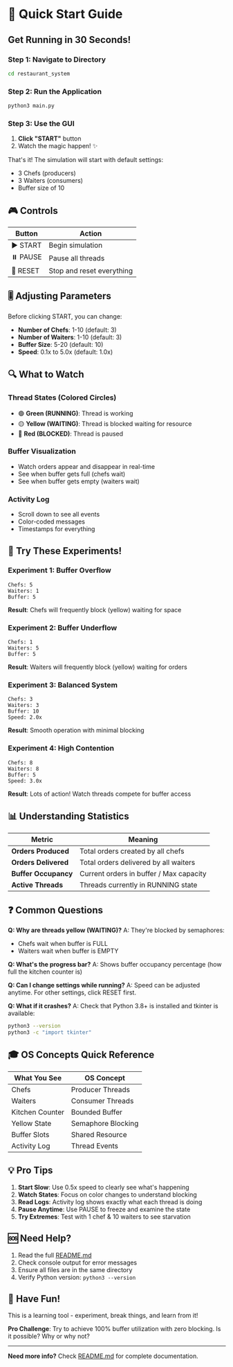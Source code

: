 # 🚀 Quick Start Guide

## Get Running in 30 Seconds!

### Step 1: Navigate to Directory
```bash
cd restaurant_system
```

### Step 2: Run the Application
```bash
python3 main.py
```

### Step 3: Use the GUI

1. **Click "START"** button
2. Watch the magic happen! ✨

That's it! The simulation will start with default settings:
- 3 Chefs (producers)
- 3 Waiters (consumers)
- Buffer size of 10

## 🎮 Controls

| Button | Action |
|--------|--------|
| ▶️ START | Begin simulation |
| ⏸️ PAUSE | Pause all threads |
| 🔄 RESET | Stop and reset everything |

## 🎚️ Adjusting Parameters

Before clicking START, you can change:

- **Number of Chefs**: 1-10 (default: 3)
- **Number of Waiters**: 1-10 (default: 3)
- **Buffer Size**: 5-20 (default: 10)
- **Speed**: 0.1x to 5.0x (default: 1.0x)

## 🔍 What to Watch

### Thread States (Colored Circles)
- 🟢 **Green (RUNNING)**: Thread is working
- 🟡 **Yellow (WAITING)**: Thread is blocked waiting for resource
- 🔴 **Red (BLOCKED)**: Thread is paused

### Buffer Visualization
- Watch orders appear and disappear in real-time
- See when buffer gets full (chefs wait)
- See when buffer gets empty (waiters wait)

### Activity Log
- Scroll down to see all events
- Color-coded messages
- Timestamps for everything

## 🧪 Try These Experiments!

### Experiment 1: Buffer Overflow
```
Chefs: 5
Waiters: 1
Buffer: 5
```
**Result**: Chefs will frequently block (yellow) waiting for space

### Experiment 2: Buffer Underflow
```
Chefs: 1
Waiters: 5
Buffer: 5
```
**Result**: Waiters will frequently block (yellow) waiting for orders

### Experiment 3: Balanced System
```
Chefs: 3
Waiters: 3
Buffer: 10
Speed: 2.0x
```
**Result**: Smooth operation with minimal blocking

### Experiment 4: High Contention
```
Chefs: 8
Waiters: 8
Buffer: 5
Speed: 3.0x
```
**Result**: Lots of action! Watch threads compete for buffer access

## 📊 Understanding Statistics

| Metric | Meaning |
|--------|---------|
| **Orders Produced** | Total orders created by all chefs |
| **Orders Delivered** | Total orders delivered by all waiters |
| **Buffer Occupancy** | Current orders in buffer / Max capacity |
| **Active Threads** | Threads currently in RUNNING state |

## ❓ Common Questions

**Q: Why are threads yellow (WAITING)?**
A: They're blocked by semaphores:
- Chefs wait when buffer is FULL
- Waiters wait when buffer is EMPTY

**Q: What's the progress bar?**
A: Shows buffer occupancy percentage (how full the kitchen counter is)

**Q: Can I change settings while running?**
A: Speed can be adjusted anytime. For other settings, click RESET first.

**Q: What if it crashes?**
A: Check that Python 3.8+ is installed and tkinter is available:
```bash
python3 --version
python3 -c "import tkinter"
```

## 🎓 OS Concepts Quick Reference

| What You See | OS Concept |
|--------------|------------|
| Chefs | Producer Threads |
| Waiters | Consumer Threads |
| Kitchen Counter | Bounded Buffer |
| Yellow State | Semaphore Blocking |
| Buffer Slots | Shared Resource |
| Activity Log | Thread Events |

## 💡 Pro Tips

1. **Start Slow**: Use 0.5x speed to clearly see what's happening
2. **Watch States**: Focus on color changes to understand blocking
3. **Read Logs**: Activity log shows exactly what each thread is doing
4. **Pause Anytime**: Use PAUSE to freeze and examine the state
5. **Try Extremes**: Test with 1 chef & 10 waiters to see starvation

## 🆘 Need Help?

1. Read the full [README.md](README.md)
2. Check console output for error messages
3. Ensure all files are in the same directory
4. Verify Python version: `python3 --version`

## 🎉 Have Fun!

This is a learning tool - experiment, break things, and learn from it!

**Pro Challenge**: Try to achieve 100% buffer utilization with zero blocking. Is it possible? Why or why not?

---

**Need more info?** Check [README.md](README.md) for complete documentation.